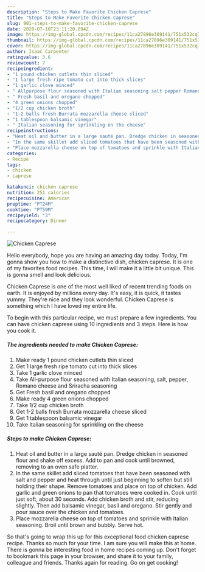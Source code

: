 ```yaml
---
description: "Steps to Make Favorite Chicken Caprese"
title: "Steps to Make Favorite Chicken Caprese"
slug: 901-steps-to-make-favorite-chicken-caprese
date: 2020-07-10T23:11:20.694Z
image: https://img-global.cpcdn.com/recipes/11ca27896e309141/751x532cq70/chicken-caprese-recipe-main-photo.jpg
thumbnail: https://img-global.cpcdn.com/recipes/11ca27896e309141/751x532cq70/chicken-caprese-recipe-main-photo.jpg
cover: https://img-global.cpcdn.com/recipes/11ca27896e309141/751x532cq70/chicken-caprese-recipe-main-photo.jpg
author: Isaac Carpenter
ratingvalue: 3.6
reviewcount: 7
recipeingredient:
- "1 pound chicken cutlets thin sliced"
- "1 large fresh ripe tomato cut into thick slices"
- "1 garlic clove minced"
- " Allpurpose flour seasoned with Italian seasoning salt pepper Romano cheese and Sriracha seasoning"
- " Fresh basil and oregano chopped"
- "4 green onions chopped"
- "1/2 cup chicken broth"
- "1-2 balls fresh Burrata mozzarella cheese sliced"
- "1 tablespoon balsamic vinegar"
- " Italian seasoning for sprinkling on the cheese"
recipeinstructions:
- "Heat oil and butter in a large sauté pan. Dredge chicken in seasoned flour and shake off excess. Add to pan and cook until browned, removing to an oven safe platter."
- "In the same skillet add sliced tomatoes that have been seasoned with salt and pepper and heat through until just beginning to soften but still holding their shape. Remove tomatoes and place on top of chicken. Add garlic and green onions to pan that tomatoes were cooked in. Cook until just soft, about 30 seconds. Add chicken broth and stir, reducing slightly. Then add balsamic vinegar, basil and oregano. Stir gently and pour sauce over the chicken and tomatoes."
- "Place mozzarella cheese on top of tomatoes and sprinkle with Italian seasoning. Broil until brown and bubbly. Serve hot."
categories:
- Recipe
tags:
- chicken
- caprese

katakunci: chicken caprese 
nutrition: 251 calories
recipecuisine: American
preptime: "PT24M"
cooktime: "PT59M"
recipeyield: "3"
recipecategory: Dinner

---
```



![Chicken Caprese](https://img-global.cpcdn.com/recipes/11ca27896e309141/751x532cq70/chicken-caprese-recipe-main-photo.jpg)

Hello everybody, hope you are having an amazing day today. Today, I'm gonna show you how to make a distinctive dish, chicken caprese. It is one of my favorites food recipes. This time, I will make it a little bit unique. This is gonna smell and look delicious.



Chicken Caprese is one of the most well liked of recent trending foods on earth. It is enjoyed by millions every day. It's easy, it is quick, it tastes yummy. They're nice and they look wonderful. Chicken Caprese is something which I have loved my entire life.


To begin with this particular recipe, we must prepare a few ingredients. You can have chicken caprese using 10 ingredients and 3 steps. Here is how you cook it.

<!--inarticleads1-->

##### The ingredients needed to make Chicken Caprese:

1. Make ready 1 pound chicken cutlets thin sliced
1. Get 1 large fresh ripe tomato cut into thick slices
1. Take 1 garlic clove minced
1. Take  All-purpose flour seasoned with Italian seasoning, salt, pepper, Romano cheese and Sriracha seasoning
1. Get  Fresh basil and oregano chopped
1. Make ready 4 green onions chopped
1. Take 1/2 cup chicken broth
1. Get 1-2 balls fresh Burrata mozzarella cheese sliced
1. Get 1 tablespoon balsamic vinegar
1. Take  Italian seasoning for sprinkling on the cheese




<!--inarticleads2-->

##### Steps to make Chicken Caprese:

1. Heat oil and butter in a large sauté pan. Dredge chicken in seasoned flour and shake off excess. Add to pan and cook until browned, removing to an oven safe platter.
1. In the same skillet add sliced tomatoes that have been seasoned with salt and pepper and heat through until just beginning to soften but still holding their shape. Remove tomatoes and place on top of chicken. Add garlic and green onions to pan that tomatoes were cooked in. Cook until just soft, about 30 seconds. Add chicken broth and stir, reducing slightly. Then add balsamic vinegar, basil and oregano. Stir gently and pour sauce over the chicken and tomatoes.
1. Place mozzarella cheese on top of tomatoes and sprinkle with Italian seasoning. Broil until brown and bubbly. Serve hot.




So that's going to wrap this up for this exceptional food chicken caprese recipe. Thanks so much for your time. I am sure you will make this at home. There is gonna be interesting food in home recipes coming up. Don't forget to bookmark this page in your browser, and share it to your family, colleague and friends. Thanks again for reading. Go on get cooking!

